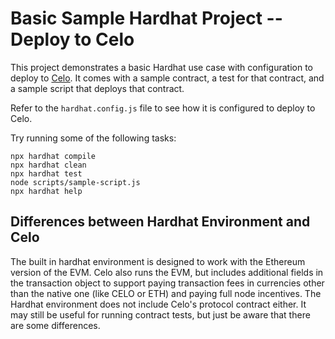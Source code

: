 # Basic Sample Hardhat Project -- Deploy to Celo

This project demonstrates a basic Hardhat use case with configuration to deploy to [Celo](https://celo.org). It comes with a sample contract, a test for that contract, and a sample script that deploys that contract.

Refer to the `hardhat.config.js` file to see how it is configured to deploy to Celo.

Try running some of the following tasks:

```shell
npx hardhat compile
npx hardhat clean
npx hardhat test
node scripts/sample-script.js
npx hardhat help
```

## Differences between Hardhat Environment and Celo

The built in hardhat environment is designed to work with the Ethereum version of the EVM. Celo also runs the EVM, but includes additional fields in the transaction object to support paying transaction fees in currencies other than the native one (like CELO or ETH) and paying full node incentives. The Hardhat environment does not include Celo's protocol contract either. It may still be useful for running contract tests, but just be aware that there are some differences.
